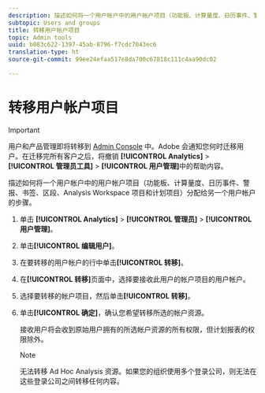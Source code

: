 ```yaml
---
description: 描述如何将一个用户帐户中的用户帐户项目（功能板、计算量度、日历事件、警报、书签、区段、Analysis Workspace 项目和计划项目）分配给另一个用户帐户的步骤。
subtopic: Users and groups
title: 转移用户帐户项目
topic: Admin tools
uuid: b083c622-1397-45ab-8796-f7cdc7043ec6
translation-type: ht
source-git-commit: 99ee24efaa517e8da700c67818c111c4aa90dc02

---
```



# 转移用户帐户项目

>[!IMPORTANT]
>
>用户和产品管理即将转移到 [Admin Console](https://helpx.adobe.com/cn/enterprise/using/admin-console.html) 中。Adobe 会通知您何时迁移用户。在迁移完所有客户之后，将撤销 **[!UICONTROL Analytics]** > **[!UICONTROL 管理员工具]** > **[!UICONTROL 用户管理]**&#x200B;中的帮助内容。

描述如何将一个用户帐户中的用户帐户项目（功能板、计算量度、日历事件、警报、书签、区段、Analysis Workspace 项目和计划项目）分配给另一个用户帐户的步骤。

1. 单击 **[!UICONTROL Analytics]** > **[!UICONTROL 管理员]** > **[!UICONTROL 用户管理]**。
1. 单击&#x200B;**[!UICONTROL 编辑用户]**。
1. 在要转移的用户帐户的行中单击&#x200B;**[!UICONTROL 转移]**。
1. 在&#x200B;**[!UICONTROL 转移]**&#x200B;页面中，选择要接收此用户的帐户项目的用户帐户。
1. 选择要转移的帐户项目，然后单击&#x200B;**[!UICONTROL 转移]**。
1. 单击&#x200B;**[!UICONTROL 确定]**，确认您希望转移所选的帐户资源。

   接收用户将会收到原始用户拥有的所选帐户资源的所有权限，但计划报表的权限除外。

   >[!NOTE]
   >
   >无法转移 Ad Hoc Analysis 资源。如果您的组织使用多个登录公司，则无法在这些登录公司之间转移任何内容。

